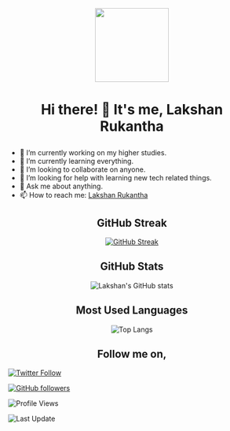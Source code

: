 <div align="center">

<img align="center" style="height:150px" src="https://res.cloudinary.com/ddnv9dswe/image/upload/v1635613646/20211030_223511_aaj48q.png">

</div>

# <p align="center">Hi there! 👋 It's me, Lakshan Rukantha</p>

- 🔭 I’m currently working on my higher studies.
- 🌱 I’m currently learning everything.
- 👯 I’m looking to collaborate on anyone.
- 🤔 I’m looking for help with learning new tech related things.
- 💬 Ask me about anything.
- 📫 How to reach me: [Lakshan Rukantha](https://lakshanrukantha.github.io/contact.html)
<!-- - 😄 Pronouns: ...
- ⚡ Fun fact: ... -->

<h2 align="center">GitHub Streak</h2>

<div align="center">

[![GitHub Streak](http://github-readme-streak-stats.herokuapp.com?user=lakshanrukantha&theme=chartreuse-dark&hide_border=true&date_format=M%20j%5B%2C%20Y%5D)](https://git.io/streak-stats)

</div>

<h2 align="center">GitHub Stats</h2>

<div align="center">

![Lakshan's GitHub stats](https://github-readme-stats.vercel.app/api?username=lakshanrukantha&theme=chartreuse-dark&hide_border=true&show_icons=true)

</div>

<h2 align="center">Most Used Languages</h2>

<div align="center">

![Top Langs](https://github-readme-stats.vercel.app/api/top-langs/?username=lakshanrukantha&layout=compact&hide_border=true&theme=chartreuse-dark)

</div>

<h2 align="center">Follow me on,</h2>

<a href="https://twitter.com/LakshanRukantha">

![Twitter Follow](https://img.shields.io/twitter/follow/LakshanRukantha?style=social)

</a>

<a href="https://github.com/LakshanRukantha/LakshanRukantha">

![GitHub followers](https://img.shields.io/github/followers/LakshanRukantha?style=social)

</a>

![Profile Views](https://komarev.com/ghpvc/?username=lakshanrukantha)


![Last Update](https://badges.pufler.dev/updated/lakshanrukantha/)
